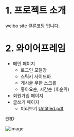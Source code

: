# 1. 프로젝트 소개

weibo site 클론코딩 입니다.

# 2. 와이어프레임

- 메인 페이지
    - 로그인 모달창
    - 스틱키 사이드바
    - 게시글 무한 스크롤
    - 좋아요순, 시간순 (후순위)
- 회원가입 페이지
- 글쓰기 페이지
    - 미리보기
    [Untitled.pdf](https://s3-us-west-2.amazonaws.com/secure.notion-static.com/7192e565-39d1-4d7d-8cc7-2a687359c921/Untitled.pdf)
    
ERD

![image](https://user-images.githubusercontent.com/107823688/182843245-2186d55c-9f04-4ff3-aabc-029f8864b9e6.png)
